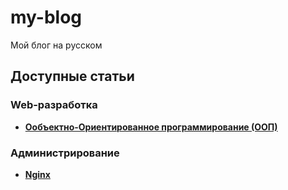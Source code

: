 my-blog
=======

Мой блог на русском

## Доступные статьи
### Web-разработка
* **[Ообъектно-Ориентированное программирование (ООП)](https://github.com/uran1980/my-blog/blob/master/OOP%20-%20ObjectOrientedProgramming/README.md)**


### Администрирование
* **[Nginx](https://github.com/uran1980/my-blog/blob/master/Nginx/README.md)**
